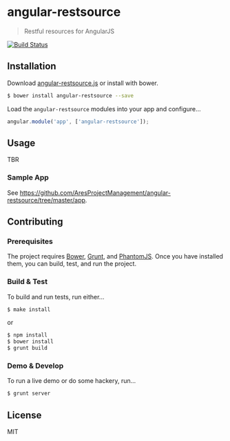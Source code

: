 # angular-restsource

> Restful resources for AngularJS

[![Build Status](https://travis-ci.org/AresProjectManagement/angular-restsource.png?branch=master)](https://travis-ci.org/AresProjectManagement/angular-restsource)

## Installation

Download [angular-restsource.js](https://github.com/AresProjectManagement/angular-restsource/blob/master/dist/scripts/angular-restsource.js) or install with bower.

```bash
$ bower install angular-restsource --save
```

Load the `angular-restsource` modules into your app and configure...

```javascript
angular.module('app', ['angular-restsource']);
```

## Usage

TBR

### Sample App

See https://github.com/AresProjectManagement/angular-restsource/tree/master/app.

## Contributing

### Prerequisites

The project requires [Bower](http://bower.io), [Grunt](http://gruntjs.com), and [PhantomJS](http://phantomjs.org).  Once you have installed them, you can build, test, and run the project.

### Build & Test

To build and run tests, run either...

```bash
$ make install
```

or

```bash
$ npm install
$ bower install
$ grunt build
```

### Demo & Develop

To run a live demo or do some hackery, run...

```bash
$ grunt server
```

## License

MIT